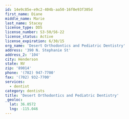 ```yaml
---
id: 14e9c85e-e9c2-404b-aa50-16f0e93f305d
first_name: Diane
middle_name: Marie
last_name: Stacey
license_type: DDS
license_number: S3-50/S6-22
license_status: Active
license_expiration: 6/30/15
org_name: 'Desert Orthodontics and Pediatric Dentistry'
address: '390 N. Stephanie St'
address_2: '104'
city: Henderson
state: NV
zip: '89014'
phone: '(702) 947-7700'
fax: '(702) 932-7700'
services:
  - dentist
category: dentists
title: 'Desert Orthodontics and Pediatric Dentistry'
_geoloc:
  lat: 36.0572
  lng: -115.046
---
```

